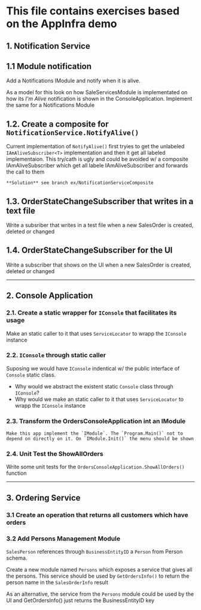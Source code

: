 # This file contains exercises based on the AppInfra demo

## 1. Notification Service

## 1.1 Module notification

Add a Notifications IModule and notify when it is alive.

As a model for this look on how SaleServicesModule is implementated on how its *I'm Alive* notification is shown in the ConsoleApplication. 
Implement the same for a Notifications Module

## 1.2. Create a composite for `NotificationService.NotifyAlive()`

Current implementation of `NotifyAlive()` first tryies to get the unlabeled `IAmAliveSubscriber<T>` implementation and then it get all labeled implementaion.
	This try/cath is ugly and could be avoided w/ a composite IAmAliveSubscriber which get all labele IAmAliveSubscriber and forwards the call to them
	
	**Solution** see branch ex/NotificationServiceComposite

## 1.3. OrderStateChangeSubscriber that writes in a text file
  
 Write a subsriber that writes in a test file when a new SalesOrder is created, deleted or changed

## 1.4. OrderStateChangeSubscriber for the UI
 
 Write a subscriber that shows on the UI when a new SalesOrder is created, deleted or changed

------------------

## 2. Console Application

### 2.1. Create a static wrapper for `IConsole` that facilitates its usage

Make an static caller to it that uses `ServiceLocator` to wrapp the `IConsole` instance


### 2.2. `IConsole` through static caller


Suposing we would have `IConsole` indentical w/ the public interface of `Console` static class. 

- Why would we abstract the existent static `Console` class through `IConsole`?
- Why would we make an static caller to it that uses `ServiceLocator` to wrapp the `IConsole` instance


### 2.3. Transform the OrdersConsoleApplication int an IModule
	
	Make this app implement the `IModule`. The `Program.Main()` not to depend on directly on it. On `IModule.Init()` the menu should be shown


### 2.4. Unit Test the ShowAllOrders

Write some unit tests for the `OrdersConsoleApplication.ShowAllOrders()` function


--------------------------


## 3. Ordering Service

### 3.1 Create an operation that returns all customers which have orders

### 3.2 Add Persons Management Module

`SalesPerson` references through `BusinessEntityID` a `Person` from Person schema.

Create a new module named `Persons` which exposes a service that gives all the persons. This service should be used by `GetOrdersInfo()` to return the person name in the `SalesOrderInfo` result

As an alternative, the service from the `Persons` module could be used by the UI and GetOrdersInfo() just returns the BusinessEntityID key


